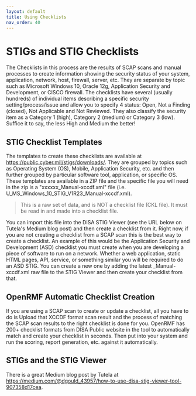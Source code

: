 ```yaml
---
layout: default
title: Using Checklists
nav_order: 40
---
```


# STIGs and STIG Checklists
The Checklists in this process are the results of SCAP scans and manual processes to create information showing the security status of your system, application, network, host, firewall, server, etc. They are separate by topic such as Microsoft Windows 10, Oracle 12g, Application Security and Development, or CISCO firewall. The checklists have several (usually hundreds) of individual items describing a specific security setting/process/issue and allow you to specify 4 status: Open, Not a Finding (closed), Not Applicable and Not Reviewed. They also classify the security item as a Category 1 (high), Category 2 (medium) or Category 3 (low). Suffice it to say, the less High and Medium the better!

## STIG Checklist Templates
The templates to create these checklists are available at <a href="https://public.cyber.mil/stigs/downloads/" target="_blank">https://public.cyber.mil/stigs/downloads/</a>. They are grouped by topics such as Operating System (OS), Mobile, Application Security, etc. and then further grouped by particular software tool, application, or specific OS. These templates are available in a ZIP file and the specific file you will need in the zip is a "xxxxxx_Manual-xccdf.xml" file (i.e. U_MS_Windows_10_STIG_V1R23_Manual-xccdf.xml). 

> This is a raw set of data, and is NOT a checklist file (CKL file). It must be read in and made into a checklist file.

You can import this file into the DISA STIG Viewer (see the URL below on Tutela's Medium blog post) and then create a checklist from it. Right now, if you are not creating a checklist from a SCAP scan this is the best way to create a checklist. An example of this would be the Application Security and Development (ASD) checklist you must create when you are developing a piece of software to run on a network. Whether a web application, static HTML pages, API, service, or something similar you will be required to do an ASD STIG. You can create a new one by adding the latest _Manual-xccdf.xml raw file to the STIG Viewer and then create your checklist from that. 

## OpenRMF Automatic Checklist Creation
If you are using a SCAP scan to create or update a checklist, all you have to do is Upload that XCCDF format scan result and the process of matching the SCAP scan results to the right checklist is done for you. OpenRMF has 200+ checklist formats from DISA Public website in the tool to automatically match and create your checklist in seconds. Then put into your system and run the scoring, report generation, etc. against it automatically.


## STIGs and the STIG Viewer
There is a great Medium blog post by Tutela at <a href="https://medium.com/@dgould_43957/how-to-use-disa-stig-viewer-tool-907358d17cea" target="_blank">https://medium.com/@dgould_43957/how-to-use-disa-stig-viewer-tool-907358d17cea</a>. 
